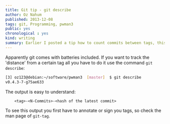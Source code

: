 ```yaml
---
title: Git tip - git describe  
author: Oz Nahum
published: 2013-12-08
tags: git, Programming, pwman3
public: yes
chronological : yes
kind: writing 
summary: Earlier I posted a tip how to count commits between tags, this post suggests a better way to do it
---
```


Apparently git comes with batteries included. If you want to track the 'distance' from a certain tag 
all you have to do it use the command `git describe`:

```bash
[3] oz123@debian:~/software/pwman3  [master]  $ git describe 
v0.4.3-7-g75ae633
```
The output is easy to understand: 

```
    <tag>-<N-Commits>-<hash of the latest commit>
```
To see this output you first have to annotate or sign you tags, so check the man page 
of `git-tag`.


